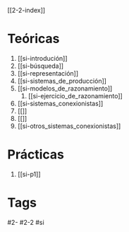  [[2-2-index]]
# Teóricas
1. [[si-introdución]]
2. [[si-búsqueda]]
3. [[si-representación]]
4. [[si-sistemas_de_producción]]
5. [[si-modelos_de_razonamiento]]
	1. [[si-ejercicio_de_razonamiento]]
6. [[si-sistemas_conexionistas]]
7. [[]]
8. [[]]
9. [[si-otros_sistemas_conexionistas]]
# Prácticas
1. [[si-p1]]
# Tags
#2- 
#2-2 
#si